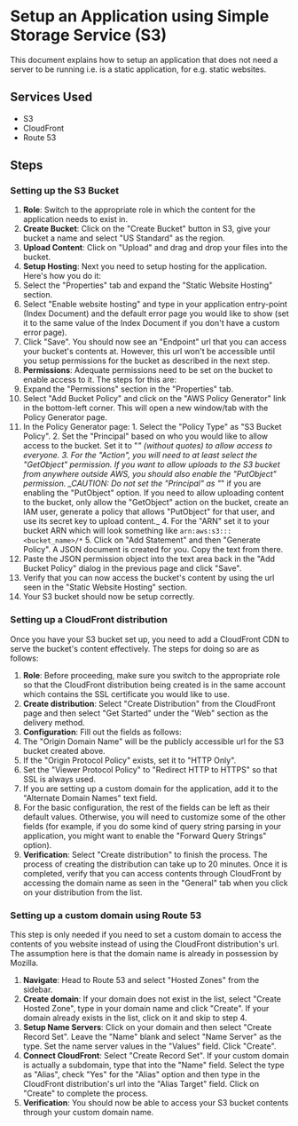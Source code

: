 # Setup an Application using Simple Storage Service (S3)
This document explains how to setup an application that does not need a server to be running i.e. is a static application, for e.g. static websites.

## Services Used
- S3
- CloudFront
- Route 53

## Steps

### Setting up the S3 Bucket
1. __Role__: Switch to the appropriate role in which the content for the application needs to exist in.
2. __Create Bucket__: Click on the "Create Bucket" button in S3, give your bucket a name and select "US Standard" as the region.
3. __Upload Content__: Click on "Upload" and drag and drop your files into the bucket.
4. __Setup Hosting__: Next you need to setup hosting for the application. Here's how you do it:
  1. Select the "Properties" tab and expand the "Static Website Hosting" section.
  2. Select "Enable website hosting" and type in your application entry-point (Index Document) and the default error page you would like to show (set it to the same value of the Index Document if you don't have a custom error page).
  3. Click "Save". You should now see an "Endpoint" url that you can access your bucket's contents at. However, this url won't be accessible until you setup permissions for the bucket as described in the next step.
5. __Permissions__: Adequate permissions need to be set on the bucket to enable access to it. The steps for this are:
  1. Expand the "Permissions" section in the "Properties" tab.
  2. Select "Add Bucket Policy" and click on the "AWS Policy Generator" link in the bottom-left corner. This will open a new window/tab with the Policy Generator page.
  3. In the Policy Generator page:
    1. Select the "Policy Type" as "S3 Bucket Policy". 
    2. Set the "Principal" based on who you would like to allow access to the bucket. Set it to "*" (without quotes) to allow access to everyone.
    3. For the "Action", you will need to at least select the "GetObject" permission. If you want to allow uploads to the S3 bucket from anywhere outside AWS, you should also enable the "PutObject" permission. _CAUTION: Do not set the "Principal" as "*" if you are enabling the "PutObject" option. If you need to allow uploading content to the bucket, only allow the "GetObject" action on the bucket, create an IAM user, generate a policy that allows "PutObject" for that user, and use its secret key to upload content._
    4. For the "ARN" set it to your bucket ARN which will look something like `arn:aws:s3:::<bucket_name>/*`
    5. Click on "Add Statement" and then "Generate Policy". A JSON document is created for you. Copy the text from there.
  4. Paste the JSON permission object into the text area back in the "Add Bucket Policy" dialog in the previous page and click "Save".
  5. Verify that you can now access the bucket's content by using the url seen in the "Static Website Hosting" section.
6. Your S3 bucket should now be setup correctly.

### Setting up a CloudFront distribution
Once you have your S3 bucket set up, you need to add a CloudFront CDN to serve the bucket's content effectively. The steps for doing so are as follows:

1. __Role__: Before proceeding, make sure you switch to the appropriate role so that the CloudFront distribution being created is in the same account which contains the SSL certificate you would like to use.
2. __Create distribution__: Select "Create Distribution" from the CloudFront page and then select "Get Started" under the "Web" section as the delivery method.
3. __Configuration__: Fill out the fields as follows:
  1. The "Origin Domain Name" will be the publicly accessible url for the S3 bucket created above.
  2. If the "Origin Protocol Policy" exists, set it to "HTTP Only".
  3. Set the "Viewer Protocol Policy" to "Redirect HTTP to HTTPS" so that SSL is always used.
  4. If you are setting up a custom domain for the application, add it to the "Alternate Domain Names" text field.
  5. For the basic configuration, the rest of the fields can be left as their default values. Otherwise, you will need to customize some of the other fields (for example, if you do some kind of query string parsing in your application, you might want to enable the "Forward Query Strings" option).
4. __Verification__: Select "Create distribution" to finish the process. The process of creating the distribution can take up to 20 minutes. Once it is completed, verify that you can access contents through CloudFront by accessing the domain name as seen in the "General" tab when you click on your distribution from the list.

### Setting up a custom domain using Route 53
This step is only needed if you need to set a custom domain to access the contents of you website instead of using the CloudFront distribution's url. The assumption here is that the domain name is already in possession by Mozilla.

1. __Navigate__: Head to Route 53 and select "Hosted Zones" from the sidebar.
2. __Create domain__: If your domain does not exist in the list, select "Create Hosted Zone", type in your domain name and click "Create". If your domain already exists in the list, click on it and skip to step 4.
3. __Setup Name Servers__: Click on your domain and then select "Create Record Set". Leave the "Name" blank and select "Name Server" as the type. Set the name server values in the "Values" field. Click "Create".
4. __Connect CloudFront__: Select "Create Record Set". If your custom domain is actually a subdomain, type that into the "Name" field. Select the type as "Alias", check "Yes" for the "Alias" option and then type in the CloudFront distribution's url into the "Alias Target" field. Click on "Create" to complete the process.
5. __Verification__: You should now be able to access your S3 bucket contents through your custom domain name.
